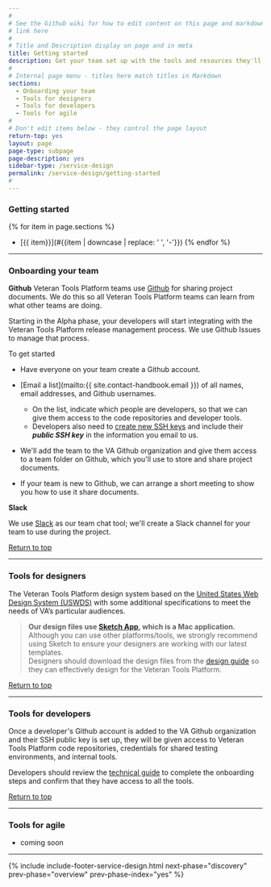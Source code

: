 ```yaml
---
#
# See the Github wiki for how to edit content on this page and markdown styles you can use:
# link here
#
# Title and Description display on page and in meta
title: Getting started
description: Get your team set up with the tools and resources they'll need throughout the service lifecycle.
#
# Internal page menu - titles here match titles in Markdown
sections:
  - Onboarding your team
  - Tools for designers
  - Tools for developers
  - Tools for agile
#
# Don't edit items below - they control the page layout
return-top: yes
layout: page
page-type: subpage
page-description: yes
sidebar-type: /service-design
permalink: /service-design/getting-started
#
---
```

### Getting started

{% for item in page.sections %}
* [{{ item}}](#{{item | downcase | replace: ' ', '-'}})
{% endfor %}

<hr>

### Onboarding your team

**Github**
Veteran Tools Platform teams use <a title="Go to VA Github" href="https://github.com/department-of-veterans-affairs" target="_blank">Github</a> for sharing project documents. We do this so all Veteran Tools Platform teams can learn from what other teams are doing.

Starting in the Alpha phase, your developers will start integrating with the Veteran Tools Platform release management process. We use Github Issues to manage that process.

To get started
* Have everyone on your team create a Github account.
* [Email a list](mailto:{{ site.contact-handbook.email }}) of all names, email addresses, and Github usernames.
  * On the list, indicate which people are developers, so that we can give them access to the code repositories and developer tools.
  * Developers also need to <a title="Go to help" href="https://department-of-veterans-affairs.github.io/va-digital-services-platform-docs/docs/vets-developer-docs/internal-tools-access#ssh-key" target="_blank">create new SSH keys</a> and include their ***public SSH key*** in the information you email to us.

* We'll add the team to the VA Github organization and give them access to a team folder on Github, which you'll use to store and share project documents.
* If your team is new to Github, we can arrange a short meeting to show you how to use it share documents.

**Slack**

We use <a title="Go to Slack" href="https://slack.com" target="_blank">Slack</a> as our team chat tool; we'll create a Slack channel for your team to use during the project.

<a href="#">Return to top</a>

<hr>

### Tools for designers

The Veteran Tools Platform design system based on the <a title="Go to USWDS" href="https://designsystem.digital.gov/" target="_blank">United States Web Design System (USWDS)</a> with some additional specifications to meet the needs of VA’s particular audiences.

> **Our design files use <a title="Go to Sketch" href="https://www.sketchapp.com/" target="_blank">Sketch App</a>, which is a Mac application.**
<br/>Although you can use other platforms/tools, we strongly recommend using Sketch to ensure your designers are working with our latest templates.
<br/>Designers should download the design files from the [design guide](related/design) so they can effectively design for the Veteran Tools Platform.

<a href="#">Return to top</a>

<hr>

### Tools for developers

Once a developer's Github account is added to the VA Github organization and their SSH public key is set up, they will be given access to Veteran Tools Platform code repositories, credentials for shared testing environments, and internal tools.

Developers should review the [technical guide](related/technical) to complete the onboarding steps and confirm that they have access to all the tools.

<a href="#">Return to top</a>

<hr>

### Tools for agile

* coming soon

<hr>

{% include include-footer-service-design.html next-phase="discovery" prev-phase="overview" prev-phase-index="yes" %}
